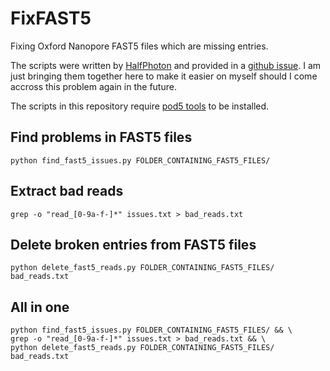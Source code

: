 # FixFAST5
Fixing Oxford Nanopore FAST5 files which are missing entries.

The scripts were written by [HalfPhoton](https://github.com/HalfPhoton) and provided in a [github issue](https://github.com/nanoporetech/pod5-file-format/issues/97). I am just bringing them together here to make it easier on myself should I come accross this problem again in the future. 

The scripts in this repository require [pod5 tools](https://pod5-file-format.readthedocs.io/) to be installed.

## Find problems in FAST5 files

```
python find_fast5_issues.py FOLDER_CONTAINING_FAST5_FILES/
```

## Extract bad reads

```
grep -o "read_[0-9a-f-]*" issues.txt > bad_reads.txt
```

## Delete broken entries from FAST5 files

```
python delete_fast5_reads.py FOLDER_CONTAINING_FAST5_FILES/ bad_reads.txt
```

## All in one

```
python find_fast5_issues.py FOLDER_CONTAINING_FAST5_FILES/ && \
grep -o "read_[0-9a-f-]*" issues.txt > bad_reads.txt && \
python delete_fast5_reads.py FOLDER_CONTAINING_FAST5_FILES/ bad_reads.txt
```